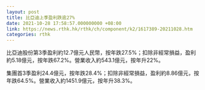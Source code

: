 ```yaml
---
layout: post
title: 比亞迪上季盈利跌逾27%
date: 2021-10-28 17:58:57.000000000 +08:00
link: https://news.rthk.hk/rthk/ch/component/k2/1617389-20211028.htm
categories: rthk
---
```


比亞迪股份第3季盈利約12.7億元人民幣，按年跌27.5%；扣除非經常損益，盈利約5.18億元，按年跌67.2%。營業收入約543.1億元，按年升22%。

集團首3季盈利24.4億元，按年跌28.4%；扣除非經常損益，盈利約8.86億元，按年跌64.5%。營業收入約1451.9億元，按年升38.3%。
